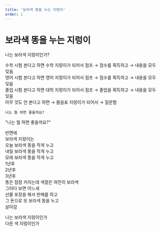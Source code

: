 ```yaml
---
title: '보라색 똥을 누는 지렁이'
order: 1
---
```


# 보라색 똥을 누는 지렁이

<ImageCard src="https://github.com/laftworld/BooGi/blob/wehong/content/images/onepagehl/paper-one-page-HL-113.png?raw=true">나는 보라색 지렁이인가?</ImageCard>

수학 시험 본다고 하면 수학 지렁이가 되어서 점프 → 점수를 획득하고 → 내용을 모두 잊음  
영어 시험 본다고 하면 영어 지렁이가 되어서 점프 → 점수를 획득하고 → 내용을 모두 잊음  
졸업 시험 본다고 하면 대학 지렁이가 되어서 점프 → 졸업을 획득하고 → 내용을 모두 잊음  
아무 것도 안 본다고 하면 → 물음표 지렁이가 되어서 → 질문함
```
나는 뭘 하면 좋을까요?
```
<Layout>
<div>
<Warning>"나는 뭘 하면 좋을까요?"</Warning>
</div>
<div>
</div>
</Layout>



반면에  
보라색 지렁이는  
오늘 보라색 똥을 작게 누고  
내일 보라색 똥을 작게 누고  
모레 보라색 똥을 작게 누고  
1년후  
2년후  
3년후  
똥은 점점 커지는데 색깔은 여전히 보라색  
그러다 보면 어느새  
선물 포장을 해서 판매를 하고  
그 돈으로 또 보라색 똥을 누고  
살아감  

나는 보라색 지렁이인가  
다른 색 지렁이인가  
